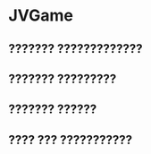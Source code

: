 # JVGame

## ??????? ?????????????

## ??????? ?????????

## ??????? ??????

## ???? ??? ???????????